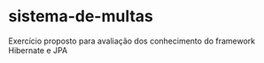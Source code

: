 # sistema-de-multas
Exercício proposto para avaliação dos conhecimento do framework Hibernate e JPA
